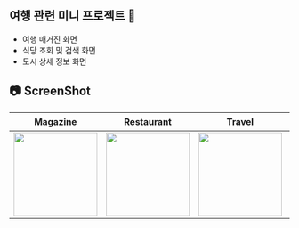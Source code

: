 ## 여행 관련 미니 프로젝트 🌱
- 여행 매거진 화면
- 식당 조회 및 검색 화면
- 도시 상세 정보 화면
## 📷 ScreenShot
|Magazine|Restaurant|Travel|영상|영상|
|:-:|:-:|:-:|:-:|:-:|
|<img src="https://github.com/yeggrrr/YegrTravelMagazineEX/assets/161591832/0422ac8b-dd76-48ff-b4d5-3dcb87e2084b" width="150"/>|<img src="https://github.com/yeggrrr/YegrTravelMagazineEX/assets/161591832/4a9d7c49-701e-4fc4-a0be-363344bc67c8" width="150"/>|<img src="https://github.com/yeggrrr/YegrTravelMagazineEX/assets/161591832/61e5e633-63e6-4cc8-b2da-7df0065ce284" width="150"/>|<img src="https://github.com/yeggrrr/YegrTravelMagazineEX/assets/161591832/4d2c52ad-b23f-45c1-b1f8-9c22a7fd4e65" width="150"/>|<img src="https://github.com/yeggrrr/YegrTravelMagazineEX/assets/161591832/dddc82a2-b9fd-440c-bf10-f36324a9a100" width="150"/>|
